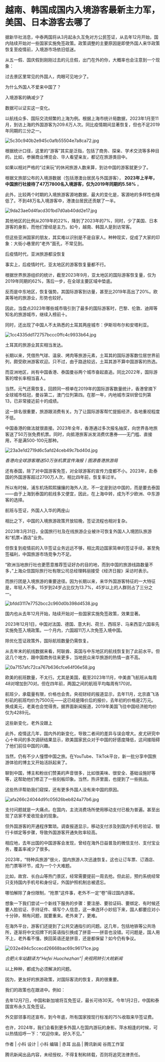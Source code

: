 # 越南、韩国成国内入境游客最新主力军，美国、日本游客去哪了

据新华社消息，中泰两国将从3月起永久互免对方公民签证，从去年12月开始，国内陆续开始对一些国家实施免签政策。政策调整的主要原因是即使外国人来华政策恢复至疫情前，入境游市场依旧低迷。

从五一假、国庆假到刚刚过去的元旦假，出门在外的你，大概率也会注意到一个现象：

过去景区里常见的外国人，肉眼可见地少了。

为什么外国人不爱来中国了？

入境游客的确减少了

数据可以证实这一变化。

以航线众多、国际交流频繁的上海为例。根据上海市统计局数据，2023年1月至11月，到访上海的外国游客为209.6万人次。同比疫情期间显著恢复，但也不足2019年同期的三分之一。

![5c30c940b2e945c0afb55504e7a8ca72.jpg](https://raw.githubusercontent.com/qqhsx/qqnews_image/main/2024/01/04/越南、韩国成国内入境游客最新主力军，美国、日本游客去哪了/5c30c940b2e945c0afb55504e7a8ca72.jpg)

根据统计口径，这里的“游客”其实是泛指，包括了商务、探亲、学术交流等多种目的。比如，参展商业博览会、华人看望亲友，都记在旅游类目中。

如果以相对严格的“过来玩”的休闲旅游人数来算，到访中国的游客就更少了。

根据文旅部公布的入境游数据（包括港澳台居民与外国游客）， **2023年上半年，中国旅行社接待了47万7800名入境游客，仅为2019年同期的5.58%**
。

此外，比较两个时期的入境旅游客源地数据，最大的变化是，客源地的多样性也降低了。不到48万名入境游客中，港澳台居民还贡献了一半。

![9da23ae0d4facd301bd7d0ab40dd2e17.jpg](https://raw.githubusercontent.com/qqhsx/qqnews_image/main/2024/01/04/越南、韩国成国内入境游客最新主力军，美国、日本游客去哪了/9da23ae0d4facd301bd7d0ab40dd2e17.jpg)

其他地区的比例从2019年的22%，降到了2023年的7%，同时，少了美国、日本游客的身影，而他们曾经是主力。如今，越南、韩国人是到访常客。

但这些亚洲国家的朋友，其实难以识别是不是自家人。种种现实，促成了大家的印象：大街小巷里的“老外”面孔，不常见到。

后疫情时代，亚洲旅游都没恢复

事实上，后疫情时代，亚太地区的游客恢复量都不行。

根据世界旅游组织的统计，截至2023年9月，亚太地区的国际游客恢复量，仅为2019年同期的62%，落后一步，在全球主要区域中垫底。

反而是中东地区，恢复强势。其国际游客到访量，甚至比2019年高出了20%。欧美等地的旅游业，形势也较好。

因此，当盘点2023年哪些城市吸引到了最多的国际游客时，巴黎、伦敦、迪拜等知名的旅游城市，继续入榜前十。

同时，还出现了中国人不太熟悉的土耳其两座城市：伊斯坦布尔和安塔利亚。

![1cc4335dd172757bccc0ffc4c9933b64.jpg](https://raw.githubusercontent.com/qqhsx/qqnews_image/main/2024/01/04/越南、韩国成国内入境游客最新主力军，美国、日本游客去哪了/1cc4335dd172757bccc0ffc4c9933b64.jpg)

土耳其的旅游业其实相当发达。

长期以来，凭借热气球、温泉、烤肉等旅游元素，土耳其的国际游客数位居世界前列，颇受欧洲游客欢迎。只不过，由于路途较远，土耳其游不算中国游客的热选。

而亚洲地区，尚有中国香港、泰国曼谷两个城市奋起直追。同比2022年，国际游客的增长率相当喜人。

当然，元气还需恢复。回顾同一榜单在2019年的国际游客数量统计，香港曾摘下全球城市桂冠，曼谷第二，澳门位列第四。在那一年，内地城市深圳曾位列第13，已非常接近前十的成绩。

这一排名很重要，旅游跟消费有关。为了让国际游客帮忙提振经济，各地重视程度不低。

中国香港的做法就很直接。2023年全年，香港通过多次报名抽奖，向世界各地旅客送了50万张免费机票。同时，向抵港旅客派发消费优惠券——无门槛、直接用，不是满500-100元那种。

![23a3e1d2719d6c5afd24ceb49c7bd40d.jpg](https://raw.githubusercontent.com/qqhsx/qqnews_image/main/2024/01/04/越南、韩国成国内入境游客最新主力军，美国、日本游客去哪了/23a3e1d2719d6c5afd24ceb49c7bd40d.jpg)

_香港向全球游客赠送50万张机票宣传海报丨图源香港旅游局_

还有泰国，除了对中国游客免签，对全球游客的宣传力度都不小。2023年，赴泰国的外国游客超过2700万人次，相比四年前，恢复率过半。

所以有时候，浦东机场熙熙攘攘的海外人流，不一定是到访中国的，而是要去泰国——由于上海到泰国的航线多又便宜，因此，在上海中转，成为不少欧洲、中东游客的选择。

航班与签证，外国人入华的两座山

相比之下，中国的入境旅游政策开放较晚，签证流程也相对复杂。

2023年3月31日，全国旅行社及在线旅游企业被许可恢复外国人入境团队旅游和“机票+酒店”业务。

但恢复到疫情前的入华签证业务远远不够，相比周边国家简单的签证手续，甚至免签福利，中国旅游市场竞争力不足。

“欧洲当地旅行社也更愿意推荐签证好办的目的地，而到中国的旅游线路数量不多，”上海众信国际旅行社有限公司总经理韩丽接受《经济日报》采访时表示。

而旅行团是入境旅游的重要途径。因为长期以来，来华外国游客特征的一大特征是，年轻人不多。15岁到24岁占比仅为13.7%，45岁以上的人群则占了三分之一。

![bfdd3117e7752bcc2c960d0b398d4538.jpg](https://raw.githubusercontent.com/qqhsx/qqnews_image/main/2024/01/04/越南、韩国成国内入境游客最新主力军，美国、日本游客去哪了/bfdd3117e7752bcc2c960d0b398d4538.jpg)

国内也从去年12月开始，陆续开始对一些国家实施免签政策，效果显著。

2023年12月1日，中国对法国、德国、意大利、荷兰、西班牙、马来西亚六国率先实施免签入境政策。一个月内，六国超11万人次免签入境中国。

除优化签证政策外，国际航班数量仍需恢复。

从去年末的航线数据来看，阿联酋、英国与中东地区的航线恢复到了此前水平。但这几个地方，跟中国商务往来更多，当地民众来华旅游的热情一直不高。

![0a7157afc72ca767b636cfce64f06e58.jpg](https://raw.githubusercontent.com/qqhsx/qqnews_image/main/2024/01/04/越南、韩国成国内入境游客最新主力军，美国、日本游客去哪了/0a7157afc72ca767b636cfce64f06e58.jpg)

欧美的航班数量，不太行。尤其是美国，截至2023年11月，中美直飞航班从每周48对增加到70对。但在四年前，两国之间的航班平均每周有170对。

航班少，承载量有限，价格也会贵。央视财经的报道显示，去年11月，北京直飞洛杉矶的航班均价为7500元——这已经是降价后的报价，去年初的价格是2万元。换成美元，老美也会觉得贵。据界面新闻报道，2019年美国飞往中国经济舱均价仅为4289元。

这些新变化，老外没跟上

此外，疫情这几年，国内外的新变化，导致二者间的差异与误会增大。皮尤研究中心十年间的多次调研结果显示，欧美国家民众对于中国的好感度降低，这间接阻碍了他们前往中国的兴趣。

当然，仍有不少人憧憬中国之旅。在YouTube、TikTok平台，新一批分享中国旅游体验的博主又开始活跃起来了。

聊到中国，博主和粉丝们赞美的声音很多，比如很美味、很安全、基础设施好等等，这帮助他们修正了一些刻板印象。当然，热评里面，也提到了一些挑战。

这些热评帮助我们窥探，还有更多外国人没有来中国的原因。

![afa266c24044d91c05626beb824a77b6.jpg](https://raw.githubusercontent.com/qqhsx/qqnews_image/main/2024/01/04/越南、韩国成国内入境游客最新主力军，美国、日本游客去哪了/afa266c24044d91c05626beb824a77b6.jpg)

支付问题就是一大痛点。在国内，主流消费场所使用移动支付已极为普遍。甚至出现了店家不爱收现金的现象。

但外国游客的开通程序繁琐。调查报道显示，移动支付涉及到国内手机号验证、银行卡绑定等步骤，导致外国游客开通失败率较高。

相应地，去年出国的中国游客会发现，曾经在海外日益普及的微信支付、支付宝业务，覆盖率减少了很多。

2023年，“特种兵旅游”很火，国内旅游人次迅速恢复。这也让订车票、订酒店、抢门票等环节，成为一个个大难题。

比如，故宫、长白山等热门景区，经常需要提前一周去抢。但此前，预约系统经常只支持国内手机号和身份证，外国护照机制总被遗忘。

哪怕解除了身份限制，“抢票”这件事，老外不一定“卷”得过国内游客。

想象一下我们尝试一个新线下服务的步骤：要注册、要验证码、要绑定、有时候还要人脸验证、手持证件、填写个人信息，这一串连环小妙招下来，国人都要应对小十分钟，稍有问题，就要重来。老外来了，更难。

在海外平台，游客们还提到了公共交通指引的问题。这几年，包括地铁等公共场所，逐渐将中文招牌下的英语指引换成了拼音——拼音也没错。可问题是，国人用不上，老外看不懂。换回英语还是拼音，还是都保留？如今仍有争议。

![032e494c5ccecd26668bac69c96171ce.jpg](https://raw.githubusercontent.com/qqhsx/qqnews_image/main/2024/01/04/越南、韩国成国内入境游客最新主力军，美国、日本游客去哪了/032e494c5ccecd26668bac69c96171ce.jpg)

 _合肥火车站翻译为“Hefei Huochezhan”| 央视网转引大皖新闻_

以上种种，都成为必须解决的问题。

因为，更友好的旅游政策，对国际客流的恢复，真的很重要。

我们的政策也在跟进中。例如：

去年12月7日，中国和新加坡将互免签证，最长可待30天。今年1月2日，中国和泰国宣布永久互免签证。

外交部领事司还宣布，到今年底，所有国家按现行标准的75%收取来华签证费。

也许，2024年，我们会看到更多外国人在国内游玩的身影。萍水相逢的时候，可以热情招呼一下：“欢迎你来。好久不见。”

作者 | 小科 设计 | 小科 编辑 | 赤耳 出品 | 腾讯新闻 谷雨工作室

腾讯新闻出品内容，未经授权，不得复制和转载，否则将追究法律责任。

